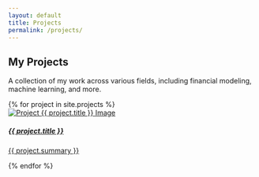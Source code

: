 ```yaml
---
layout: default
title: Projects
permalink: /projects/
---
```


<section class="hero-section">
    <div class="page-padding">
        <div class="padding-top padding-large">
            <div class="bigcontainer">
                <div class="hero-grid">
                </div>
            </div>
        </div>
    </div>
</section>

<section class="projects-section">
  <div class="padding-top padding-large">
    <div class="container mt-5">
      <h1 class="text-left mb-4">My Projects</h1>
      <p class="text-left mb-2">A collection of my work across various fields, including financial modeling, machine learning, and more.</p>
      <div class="line mb-4"></div>
      <div class="row g-4">
        {% for project in site.projects %}
          <div class="col-md-4">
            <div class="card project-card">
              <a href="{{ project.url }}">
                <img class="card-img-top" src="{{ project.image }}" alt="Project {{ project.title }} Image">
                <div class="card-body">
                  <h5 class="card-title">{{ project.title }}</h5>
                  <p class="card-text">{{ project.summary }}</p>
                </div>
              </a>
            </div>
          </div>
        {% endfor %}
      </div> <!-- End Row -->
    </div> <!-- End Container -->
  </div>
</section>